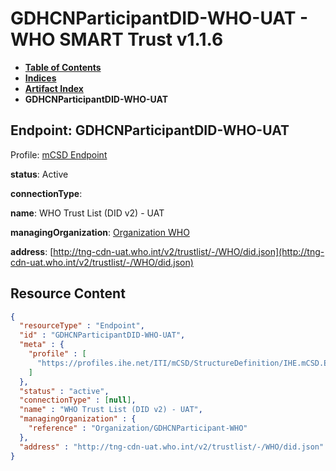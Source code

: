 # GDHCNParticipantDID-WHO-UAT - WHO SMART Trust v1.1.6

* [**Table of Contents**](toc.md)
* [**Indices**](indices.md)
* [**Artifact Index**](artifacts.md)
* **GDHCNParticipantDID-WHO-UAT**

## Endpoint: GDHCNParticipantDID-WHO-UAT

Profile: [mCSD Endpoint](https://profiles.ihe.net/ITI/mCSD/4.0.0/StructureDefinition-IHE.mCSD.Endpoint.html)

**status**: Active

**connectionType**: 

**name**: WHO Trust List (DID v2) - UAT

**managingOrganization**: [Organization WHO](Organization-GDHCNParticipant-WHO.md)

**address**: [http://tng-cdn-uat.who.int/v2/trustlist/-/WHO/did.json](http://tng-cdn-uat.who.int/v2/trustlist/-/WHO/did.json)



## Resource Content

```json
{
  "resourceType" : "Endpoint",
  "id" : "GDHCNParticipantDID-WHO-UAT",
  "meta" : {
    "profile" : [
      "https://profiles.ihe.net/ITI/mCSD/StructureDefinition/IHE.mCSD.Endpoint"
    ]
  },
  "status" : "active",
  "connectionType" : [null],
  "name" : "WHO Trust List (DID v2) - UAT",
  "managingOrganization" : {
    "reference" : "Organization/GDHCNParticipant-WHO"
  },
  "address" : "http://tng-cdn-uat.who.int/v2/trustlist/-/WHO/did.json"
}

```
